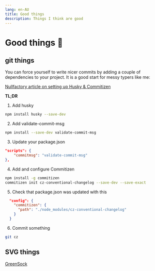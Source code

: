 ```yaml
---
lang: en-AU
title: Good things
description: Things I think are good
---
```


# Good things :balloon:

## git things

You can force yourself to write nicer commits by adding a couple of dependencies to your project.
It is a good start for messy typers like me:

[Nullfactory article on setting up Husky & Commitizen](http://www.nullfactory.net/2017/04/enforce-commit-message-standards-and-generate-changelogs-via-git/)

**TL;DR**

1. Add husky

```bash
npm install husky --save-dev
```

2. Add validate-commit-msg

```bash
npm install --save-dev validate-commit-msg
```

3. Update your package.json

```json
"scripts": {
    "commitmsg": "validate-commit-msg"
},
```

4. Add and configure Commitizen

```bash
npm install -g commitizen
commitizen init cz-conventional-changelog --save-dev --save-exact
```

5. Check that package.json was updated with this

```json
  "config": {
    "commitizen": {
      "path": "./node_modules/cz-conventional-changelog"
    }
  }
```

6. Commit something

```bash
git cz
```

## SVG things

[GreenSock](https://greensock.com/)

